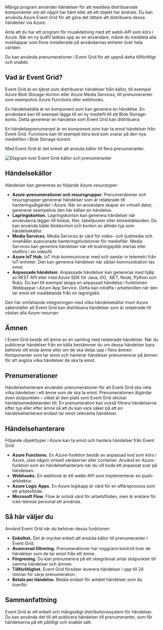 Många program använder händelser för att meddela distribuerade komponenter om att något har hänt eller att ett objekt har ändrats. Du kan använda Azure Event Grid för att göra det lättare att distribuera dessa händelser via Azure.

Anta att du har ett program för musikdelning med ett webb-API som körs i Azure. När en ny ljudfil laddas upp av en användare, måste du meddela alla mobilappar som finns installerade på användarnas enheter över hela världen.

Du kan använda prenumerationer i Event Grid för att uppnå detta tillförlitligt och snabbt.

## <a name="what-is-event-grid"></a>Vad är Event Grid?

Event Grid är en tjänst som distribuerar händelser från källor, till exempel Azure Blob Storage-konton eller Azure Media Services, till prenumeranter som exempelvis Azure Functions eller webhooks.

En händelsekälla är en komponent som kan generera en händelse. En användare kan till exempel lägga till en ny mediefil till ett Blob Storage-konto. Detta genererar en händelse som Event Grid kan distribuera.

En händelseprenumerant är en komponent som kan ta emot händelser från Event Grid. Functions kan till exempel köra kod som svarar på den nya mediefilen i Blob Storage-kontot.

Med Event Grid är det enkelt att ansluta källor till flera prenumeranter.

![Diagram över Event Grid-källor och prenumeranter](../images/6-event-grid.png)

## <a name="event-sources"></a>Händelsekällor

Händelser kan genereras av följande Azure-resurstyper:

- **Azure-prenumerationer och resursgrupper.** Prenumerationer och resursgrupper genererar händelser som är relaterade till hanteringsåtgärder i Azure. När en användare skapar en virtuell dator, genererar exempelvis den här källan en händelse.
- **Lagringskonton.** Lagringskonton kan generera händelser när användarna lägger till blobar, filer, tabellposter eller kömeddelanden. Du kan använda både blobkonton och konton av allmän typ som händelsekällor.
- **Media Services.** Media Services är värd för video- och ljudmedia och innehåller avancerade hanteringsfunktioner för mediefiler. Media Services kan generera händelser när ett kodningsjobb startas eller slutförs i en videofil.
- **Azure IoT Hub.** IoT Hub kommunicerar med och samlar in telemetri från IoT-enheter. Den kan generera händelser när sådan kommunikation tas emot.
- **Anpassade händelser.** Anpassade händelser kan genereras med hjälp av REST API eller med Azure SDK för Java, GO, .NET, Node, Python och Ruby. Du kan till exempel skapa en anpassad händelse i funktionen Webbappar i Azure App Service. Detta kan inträffa i arbetsrollen när den tar emot ett meddelande från en lagringskö.

Den här omfattande integreringen med olika händelsekällor inom Azure säkerställer att Event Grid kan distribuera händelser som är relaterade till nästan alla Azure-resurser.

## <a name="topics"></a>Ämnen

I Event Grid består ett ämne av en samling med relaterade händelser. När du publicerar händelser från en källa bestämmer du om dessa händelser bara behöver ett enda ämne eller om de ska delas upp i flera ämnen. Komponenter som tar emot och hanterar händelser prenumererar på ämnen för att avgöra vilka händelser de ska ta emot.

## <a name="subscriptions"></a>Prenumerationer

Händelsehanterare använder prenumerationer för att Event Grid ska veta vilka händelser i ett ämne som de ska ta emot. Prenumerationen åtgärdar även slutpunkten – vilket är den plats som Event Grid skickar händelsemeddelanden till. En prenumeration kan också filtrera händelserna efter typ eller efter ämne så att du kan vara säker på att en händelsehanterare endast tar emot relevanta händelser.

## <a name="event-handlers"></a>Händelsehanterare

Följande objekttyper i Azure kan ta emot och hantera händelser från Event Grid:

- **Azure Functions.** En Azure-funktion består av anpassad kod som körs i Azure, utan någon virtuell värdserver eller container. Använd en Azure-funktion som en händelsehanterare när du vill koda ett anpassat svar på händelsen.
- **Webhooks.** En webhook är ett webb-API som implementerar en push-arkitektur.
- **Azure Logic Apps.** En Azure logikapp är värd för en affärsprocess som ett arbetsflöde.
- **Microsoft Flow.** Flow är också värd för arbetsflöden, men är enklare för icke-teknisk personal att använda.

## <a name="how-to-choose"></a>Så här väljer du

Använd Event Grid när du behöver dessa funktioner:

- **Enkelhet.** Det är mycket enkelt att ansluta källor till prenumeranter i Event Grid.
- **Avancerad filtrering.** Prenumerationer har noggrann kontroll över de händelser som de tar emot från ett ämne.
- **Förgrening.** Du kan prenumerera på ett obegränsat antal slutpunkter till samma händelser och ämnen.
- **Tillförlitlighet.** Event Grid försöker leverera händelser i upp till 24 timmar för varje prenumeration.
- **Betala per händelse.** Betala endast för antalet händelser som du överför.

## <a name="summary"></a>Sammanfattning

Event Grid är ett enkelt och mångsidigt distributionssystem för händelser. Du kan använda det till att publicera händelser till prenumeranter, som får händelserna på ett pålitligt och snabbt sätt.